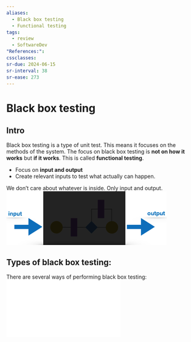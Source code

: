 ```yaml
---
aliases:
  - Black box testing
  - Functional testing
tags:
  - review
  - SoftwareDev
"References:": 
cssclasses:
sr-due: 2024-06-15
sr-interval: 38
sr-ease: 273
---
```

# Black box testing
## Intro
Black box testing is a type of unit test. This means it focuses on the methods of the system. The focus on black box testing is **not on how it works** but **if it works**. This is called **functional testing**.

+ Focus on **input and output**
+ Create relevant inputs to test what actually can happen.

We don’t care about whatever is inside. Only input and output. 
![Pasted image 20240501124333](../99%20-%20Meta/0.%20Attachments/Pasted%20image%2020240501124333.png)

## Types of black box testing: 
There are several ways of performing black box testing: 
 ![Syntax analysis](Syntax%20analysis.md)